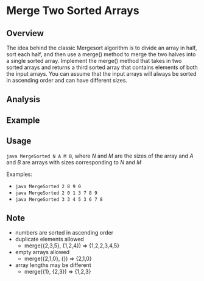 # Merge Two Sorted Arrays

Overview
---
The idea behind the classic Mergesort algorithm is to divide an array in 
half, sort each half, and then use a merge() method to merge the two 
halves into a single sorted array. Implement the merge() method that 
takes in two sorted arrays and returns a third sorted array that 
contains elements of both the input arrays. You can assume that 
the input arrays will always be sorted in ascending order and 
can have different sizes.

Analysis
---


Example
---

Usage
---
`java MergeSorted N A M B`, where _N_ and _M_ are the sizes of the array 
and _A_ and _B_ are arrays with sizes corresponding to _N_ and _M_

Examples:
* `java MergeSorted 2 8 9 0`
* `java MergeSorted 2 0 1 3 7 8 9`
* `java MergeSorted 3 3 4 5 3 6 7 8`

Note
---
* numbers are sorted in ascending order
* duplicate elements allowed
  * merge({2,3,5}, {1,2,4}) => {1,2,2,3,4,5}
* empty arrays allowed
  * merge({2,1,0}, {}) => {2,1,0} 
* array lengths may be different
  * merge({1}, {2,3}) => {1,2,3}
